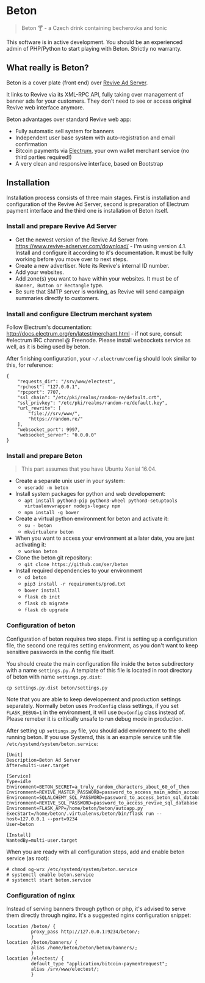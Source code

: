 # Beton
> Beton :cocktail: - a Czech drink containing becherovka and tonic

This software is in active development. You should be an experienced admin of
PHP/Python to start playing with Beton. Strictly no warranty.

## What really is Beton?
Beton is a cover plate (front end) over [Revive Ad Server](https://www.revive-adserver.com/).

It links to Revive via its XML-RPC API, fully taking over management of banner ads for your customers. They don't need to see or access original Revive web interface anymore.

Beton advantages over standard Revive web app:
* Fully automatic sell system for banners
* Independent user base system with auto-registration and email confirmation
* Bitcoin payments via [Electrum](https://electrum.org), your own wallet merchant service (no third parties required!)
* A very clean and responsive interface, based on Bootstrap
 
## Installation
Installation process consists of three main stages. First is installation and configuration of the Revive Ad Server, second is preparation of Electrum payment interface and the third one is installation of Beton itself.

### Install and prepare Revive Ad Server

* Get the newest version of the Revive Ad Server from https://www.revive-adserver.com/download/ - I'm using version 4.1. Install and configure it according to it's documentation. It must be fully working before you move over to next steps.
* Create a new advertiser. Note its Revive's internal ID number.
* Add your websites. 
* Add zone(s) you want to have within your websites. It must be of ```Banner, Button or Rectangle``` type.
* Be sure that SMTP server is working, as Revive will send campaign summaries
directly to customers.

### Install and configure Electrum merchant system

Follow Electrum's documentation: http://docs.electrum.org/en/latest/merchant.html - if not sure, consult #electrum IRC channel @ Freenode. Please install websockets service as well, as it is being used by beton.

After finishing configuration, your ```~/.electrum/config``` should look similar to this, for reference:

```
{
    "requests_dir": "/srv/www/electest", 
    "rpchost": "127.0.0.1", 
    "rpcport": 7707, 
    "ssl_chain": "/etc/pki/realms/random-re/default.crt", 
    "ssl_privkey": "/etc/pki/realms/random-re/default.key", 
    "url_rewrite": [
        "file:///srv/www/", 
        "https://random.re/"
    ], 
    "websocket_port": 9997, 
    "websocket_server": "0.0.0.0"
}
```

### Install and prepare Beton

> This part assumes that you have Ubuntu Xenial 16.04. 

* Create a separate unix user in your system:
  * ```useradd -m beton```
* Install system packages for python and web developement:
  * ```apt install python3-pip python3-wheel python3-setuptools virtualenvwrapper nodejs-legacy npm```
  * ```npm install -g bower```
* Create a virtual python environment for beton and activate it:
  * ```su - beton```
  * ```mkvirtualenv beton```
* When you want to access your environment at a later date, you are just activating it:
  * ```workon beton```
* Clone the beton git repository:
  * ```git clone https://github.com/ser/beton```
* Install required dependencies to your environment
  * ```cd beton```
  * ```pip3 install -r requirements/prod.txt```
  * ```bower install```
  * ```flask db init```
  * ```flask db migrate```
  * ```flask db upgrade```
  
### Configuration of beton

Configuration of beton requires two steps. First is setting up a configuration file, the second one requires setting environment, as you don't want to keep sensitive passwords in the config file itself.

You should create the main configuration file inside the ```beton``` subdirectory with a name ```settings.py```. A template of this file is located in root directory of beton with name ```settings.py.dist```:

```cp settings.py.dist beton/settings.py```

Note that you are able to keep developement and production settings separately. Normally beton uses ```ProdConfig``` class settings, if you set ``` FLASK_DEBUG=1``` in the environment, it will use ```DevConfig``` class instead of. Please remeber it is critically unsafe to run debug mode in production. 

After setting up ```settings.py``` file, you should add environment to the shell running beton. If you use Systemd, this is an example service unit file ```/etc/systemd/system/beton.service```:

```
[Unit]
Description=Beton Ad Server
After=multi-user.target

[Service]
Type=idle
Environment=BETON_SECRET=a_truly_random_characters_about_60_of_them
Environment=REVIVE_MASTER_PASSWORD=password_to_access_main_admin_account_on_revive
Environment=SQLALCHEMY_SQL_PASSWORD=password_to_access_beton_sql_database
Environment=REVIVE_SQL_PASSWORD=password_to_access_revive_sql_database
Environment=FLASK_APP=/home/beton/beton/autoapp.py
ExecStart=/home/beton/.virtualenvs/beton/bin/flask run --host=127.0.0.1 --port=9234
User=beton

[Install]
WantedBy=multi-user.target
```

When you are ready with all configuration steps, add and enable beton service (as root):

```
# chmod og-wrx /etc/systemd/system/beton.service
# systemctl enable beton.service
# systemctl start beton.service
```

### Configuration of nginx

Instead of serving banners through python or php, it's advised to serve them directly through nginx. It's a suggested nginx configuration snippet:

```
location /beton/ {
         proxy_pass http://127.0.0.1:9234/beton/;
         }
location /beton/banners/ {
         alias /home/beton/beton/beton/banners/;
         }
location /electest/ {
         default_type "application/bitcoin-paymentrequest";
         alias /srv/www/electest/;
         }
```
